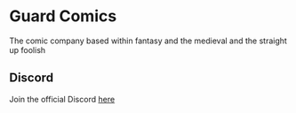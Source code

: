 # Guard Comics

The comic company based within fantasy and the medieval and the straight up foolish

## Discord

Join the official Discord [here](https://discord.gg/C94jHwXrh2)
